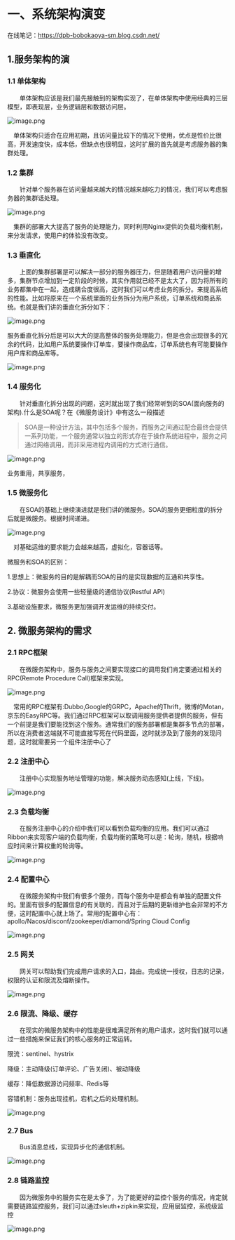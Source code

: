 # 一、系统架构演变

在线笔记：https://dpb-bobokaoya-sm.blog.csdn.net/

## 1.服务架构的演

### 1.1 单体架构

  单体架构应该是我们最先接触到的架构实现了，在单体架构中使用经典的三层模型，即表现层，业务逻辑层和数据访问层。

![image.png](https://fynotefile.oss-cn-zhangjiakou.aliyuncs.com/fynote/1462/1637300624000/35927ffa5dfb4c3f8ec539ad853e5493.png)

 单体架构只适合在应用初期，且访问量比较下的情况下使用，优点是性价比很高，开发速度快，成本低，但缺点也很明显，这时扩展的首先就是考虑服务器的集群处理。

### 1.2 集群

  针对单个服务器在访问量越来越大的情况越来越吃力的情况，我们可以考虑服务器的集群话处理。

![image.png](https://fynotefile.oss-cn-zhangjiakou.aliyuncs.com/fynote/1462/1637300624000/7ab90e9559204abf80f58aefcfb9c6ba.png)

 集群的部署大大提高了服务的处理能力，同时利用Nginx提供的负载均衡机制，来分发请求，使用户的体验没有改变。

### 1.3 垂直化

  上面的集群部署是可以解决一部分的服务器压力，但是随着用户访问量的增多，集群节点增加到一定阶段的时候，其实作用就已经不是太大了，因为将所有的业务都集中在一起，造成耦合度很高，这时我们可以考虑业务的拆分。来提高系统的性能。比如将原来在一个系统里面的业务拆分为用户系统，订单系统和商品系统。也就是我们讲的垂直化拆分如下：

![image.png](https://fynotefile.oss-cn-zhangjiakou.aliyuncs.com/fynote/1462/1637300624000/2e79162d284d4cc0934bc07a9877123f.png)

服务垂直化拆分后是可以大大的提高整体的服务处理能力，但是也会出现很多的冗余的代码，比如用户系统要操作订单库，要操作商品库，订单系统也有可能要操作用户库和商品库等。

![image.png](https://fynotefile.oss-cn-zhangjiakou.aliyuncs.com/fynote/1462/1637300624000/8dca1b18477b45cf9072509b8c4498db.png)

### 1.4 服务化

  针对垂直化拆分出现的问题，这时就出现了我们经常听到的SOA(面向服务的架构).什么是SOA呢？在《微服务设计》中有这么一段描述

> SOA是一种设计方法，其中包括多个服务，而服务之间通过配合最终会提供一系列功能，一个服务通常以独立的形式存在于操作系统进程中，服务之间通过网络调用，而非采用进程内调用的方式进行通信。

![image.png](https://fynotefile.oss-cn-zhangjiakou.aliyuncs.com/fynote/1462/1637300624000/d4f523681a42489394ce683c2f054977.png)

业务重用，共享服务，

### 1.5 微服务化

  在SOA的基础上继续演进就是我们讲的微服务。SOA的服务更细粒度的拆分后就是微服务。根据时间递进。

![image.png](https://fynotefile.oss-cn-zhangjiakou.aliyuncs.com/fynote/1462/1637300624000/d9bf48d7af46448493f8b5ba13c19d92.png)

 对基础运维的要求能力会越来越高，虚拟化，容器话等。

微服务和SOA的区别：

1.思想上：微服务的目的是解耦而SOA的目的是实现数据的互通和共享性。

2.协议：微服务会使用一些轻量级的通信协议(Restful API)

3.基础设施要求，微服务更加强调开发运维的持续交付。

## 2. 微服务架构的需求

### 2.1 RPC框架

  在微服务架构中，服务与服务之间要实现接口的调用我们肯定要通过相关的RPC(Remote Procedure Call)框架来实现。

![image.png](https://fynotefile.oss-cn-zhangjiakou.aliyuncs.com/fynote/1462/1637300624000/3f21ef65cdaa4ea5a2d695892480f7be.png)

 常用的RPC框架有:Dubbo,Google的GRPC，Apache的Thrift，微博的Motan，京东的EasyRPC等。我们通过RPC框架可以取调用服务提供者提供的服务，但有一个前提是我们要能找到这个服务。通常我们的服务部署都是集群多节点的部署，所以在消费者这端就不可能直接写死在代码里面，这时就涉及到了服务的发现问题，这时就需要另一个组件注册中心了

### 2.2 注册中心

  注册中心实现服务地址管理的功能，解决服务动态感知(上线，下线)。

![image.png](https://fynotefile.oss-cn-zhangjiakou.aliyuncs.com/fynote/1462/1637300624000/e83978e8ccfc42ada97bc8de49d897f3.png)

### 2.3 负载均衡

  在服务注册中心的介绍中我们可以看到负载均衡的应用。我们可以通过Ribbon来实现客户端的负载均衡，负载均衡的策略可以是：轮询，随机，根据响应时间来计算权重的轮询等。

![image.png](https://fynotefile.oss-cn-zhangjiakou.aliyuncs.com/fynote/1462/1637300624000/7898f2445bfd4054845a36a39d94b335.png)

### 2.4 配置中心

  在微服务架构中我们有很多个服务，而每个服务中是都会有单独的配置文件的。里面有很多的配置信息的有关联的，而且对于后期的更新维护也会非常的不方便，这时配置中心就上场了。常用的配置中心有：apollo/Nacos/disconf/zookeeper/diamond/Spring Cloud Config

![image.png](https://fynotefile.oss-cn-zhangjiakou.aliyuncs.com/fynote/1462/1637300624000/dfd4b95212be45f493c426f1b7424cd2.png)

### 2.5 网关

  网关可以帮助我们完成用户请求的入口，路由。完成统一授权，日志的记录，权限的认证和限流及熔断操作。

![image.png](https://fynotefile.oss-cn-zhangjiakou.aliyuncs.com/fynote/1462/1637300624000/d59cb8a7a9024d2eb7bf547a7cee6b4c.png)

### 2.6 限流、降级、缓存

  在现实的微服务架构中的性能是很难满足所有的用户请求，这时我们就可以通过一些措施来保证我们的核心服务的正常运转。

限流：sentinel、hystrix

降级：主动降级(订单评论、广告关闭)、被动降级

缓存：降低数据源访问频率、Redis等

容错机制：服务出现挂机，宕机之后的处理机制。

![image.png](https://fynotefile.oss-cn-zhangjiakou.aliyuncs.com/fynote/1462/1637300624000/46ccc95619de477880b5caa0c146358b.png)

### 2.7 Bus

  Bus消息总线，实现异步化的通信机制。

![image.png](https://fynotefile.oss-cn-zhangjiakou.aliyuncs.com/fynote/1462/1637300624000/690cf95599334553a2191389e4e4ddd9.png)

### 2.8 链路监控

  因为微服务中的服务实在是太多了，为了能更好的监控个服务的情况，肯定就需要链路监控服务，我们可以通过sleuth+zipkin来实现，应用层监控，系统级监控

![image.png](https://fynotefile.oss-cn-zhangjiakou.aliyuncs.com/fynote/1462/1637300624000/195b8c70cebb44e0bf7ad2b5f28e523e.png)
